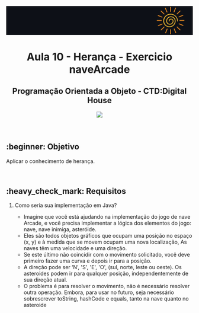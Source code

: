 <div align="center"><img src="https://github.com/lipollis/Imagens-Git/blob/main/banner_assinatura.svg" /></div>

<h1 align="center"> Aula 10 - Herança - Exercicio naveArcade </h1>
<h2 align="center"> Programação Orientada a Objeto - CTD:Digital House </h2>

<div align="center">
  <img src="https://cdn.jsdelivr.net/gh/devicons/devicon/icons/java/java-original-wordmark.svg" width="70px"/>
  <br>
  <br>
</div>  

<br>
<h2>:beginner: Objetivo</h2>

<p align="justify">Aplicar o conhecimento de herança.</p>

<br>
<h2>:heavy_check_mark: Requisitos </h2>

<ol>
  <li>Como seria sua implementação em Java?</li>
    <ul>
      <li>Imagine que você está ajudando na implementação do jogo de nave Arcade, e você precisa implementar a lógica dos elementos do jogo: nave, nave inimiga, asteróide.</li>
      <li> Eles são todos objetos gráficos que ocupam uma posição no espaço (x, y) e à medida que se movem ocupam uma nova localização, As naves têm uma velocidade e uma direção. </li>
      <li>Se este último não coincidir com o movimento solicitado, você deve primeiro fazer uma curva e depois ir para a posição.</li>
      <li>A direção pode ser ‘N’, 'S', 'E', 'O', (sul, norte, leste ou oeste). Os asteroides podem ir para qualquer posição, independentemente de sua direção atual.</li>
      <li>O problema é para resolver o movimento, não é necessário resolver outra operação. Embora, para usar no futuro, seja necessário sobrescrever toString, hashCode e equals, tanto na nave quanto no asteroide</li>
  </ul>
</ol>
